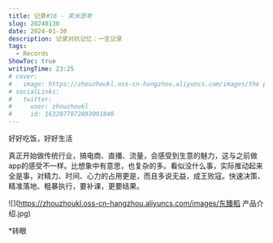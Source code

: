 ```yaml
---
title: 记录#16 - 卖米思考
slug: 20240130
date: 2024-01-30
description: 记录对抗记忆：一生记录
tags:
  - Records
ShowToc: true
writingTime: 23:25
# cover:
#   image: https://zhouzhoukl.oss-cn-hangzhou.aliyuncs.com/images/the pmarca blog archives.png
# socialLinks:
#   twitter:
#     user: zhouzhoukl
#     id: 1632077072893091840
---
```


好好吃饭，好好生活

真正开始做传统行业，搞电商、直播、流量，会感受到生意的魅力，这与之前做app的感受不一样。比想象中有意思，也复杂的多。看似没什么事，实际推动起来全是事，对精力、时间、心力的占用更是，而且多说无益，成王败寇。快速决策、精准落地、粗暴执行，要补课，更要结果。

![](https://zhouzhoukl.oss-cn-hangzhou.aliyuncs.com/images/东臻稻 产品介绍.jpg)

*转眼

<!-- Cloudflare Web Analytics --><script defer src='https://static.cloudflareinsights.com/beacon.min.js' data-cf-beacon='{"token": "9f9569f9d5e2464e9f1a094c2bb65d66"}'></script><!-- End Cloudflare Web Analytics -->
